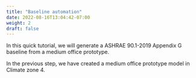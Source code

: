 ```yaml
---
title: "Baseline automation"
date: 2022-08-16T13:04:42-07:00
weight: 2
draft: false
---
```


In this quick tutorial, we will generate a ASHRAE 90.1-2019 Appendix G baseline from a medium office prototype.

In the previous step, we have created a medium office prototype model in Climate zone 4.
